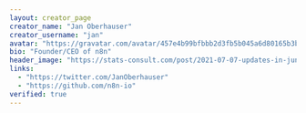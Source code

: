 ```yaml
---
layout: creator_page
creator_name: "Jan Oberhauser"
creator_username: "jan"
avatar: "https://gravatar.com/avatar/457e4b99bfbbb2d3fb5b045a6d80165b3bc80dc3ff24306ac18fd1180e257786?r=pg&d=retro&size=200"
bio: "Founder/CEO of n8n"
header_image: "https://stats-consult.com/post/2021-07-07-updates-in-june-2021/june_updates.jpg"
links:
  - "https://twitter.com/JanOberhauser"
  - "https://github.com/n8n-io"
verified: true
---
```

